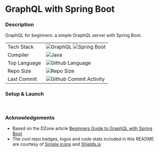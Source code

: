 # GraphQL with Spring Boot

### Description
GraphQL for beginners: a simple GraphQL server with Spring Boot.

|              |                                                                                                                                                                                                                                        |
|--------------|----------------------------------------------------------------------------------------------------------------------------------------------------------------------------------------------------------------------------------------|
| Tech Stack   | ![GraphQL](https://img.shields.io/badge/GraphQL-E10098.svg?style=for-the-badge&logo=GraphQL&logoColor=white) ![Spring Boot](https://img.shields.io/badge/spring%20boot-white.svg?style=for-the-badge&logo=springboot&logoColor=6DB33F) |
| Compiler     | ![Java](https://img.shields.io/badge/JAVA%20-JDK%2011-green?style=for-the-badge)                                                                                                                                                       |                                                                                                                                                                                                                                                                                               |
| Top Language | ![Github Language](https://img.shields.io/github/languages/top/lylio/cookie-contacts?style=for-the-badge)                                                                                                                              |
| Repo Size    | ![Repo Size](https://img.shields.io/github/repo-size/lylio/cookie-contacts?style=for-the-badge)                                                                                                                                        |
| Last Commit  | ![Github Commit Activity](https://img.shields.io/github/last-commit/lylio/cookie-contacts/main?style=for-the-badge)                                                                                                                    |


### Setup & Launch


<br />

### Acknowledgements
- Based on the DZone article [Beginners Guide to GraphQL with Spring Boot](https://dzone.com/articles/a-beginners-guide-to-graphql-with-spring-boot)
- The cool repo badges, logos and code stats included in this README are courtesy of [Simple Icons](https://simpleicons.org/) and [Shields.io](https://shields.io/)